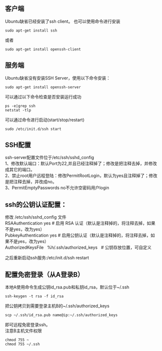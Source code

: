 ## 客户端
Ubuntu缺省已经安装了ssh client。
也可以使用命令进行安装
```
sudo apt-get install ssh
```
或者
```
sudo apt-get install openssh-client
```

## 服务端
Ubuntu缺省没有安装SSH Server，使用以下命令安装：
```
sudo apt-get install openssh-server
```
可以通过以下命令检查是否安装运行成功
```
ps -e|grep ssh
netstat -tlp
```
可以通过命令进行启动(start/stop/restart)
```
sudo /etc/init.d/ssh start
```

## SSH配置
ssh-server配置文件位于/etc/ssh/sshd_config    
1、修改默认端口：默认Port为22,并且已经注释掉了；修改是把注释去掉，并修改成其它的端口。   
2、禁止root用户远程登陆：修改PermitRootLogin，默认为yes且注释掉了；修改是把注释去掉，并改成no。    
3、PermitEmptyPasswords   no不允许空密码用户login 

## ssh的公钥认证配置： 
修改 /etc/ssh/sshd_config 文件    
RSAAuthentication yes        # 启用 RSA 认证（默认是注释掉的，将注释去掉，如果不是yes，改为yes）     
PubkeyAuthentication yes     # 启用公钥认证（默认是注释掉的，将注释去掉，如果不是yes，改为yes）    
AuthorizedKeysFile   %h/.ssh/authorized_keys   # 公钥存放位置，可自定义

之后重新启动ssh服务:/etc/init.d/ssh restart 

## 配置免密登录（从A登录B）
本地A使用命令生成公钥id_rsa.pub和私钥id_rsa，默认位于~/.ssh
```
ssh-keygen -t rsa -f id_rsa
```
把公钥拷贝到需要登录主机B的~/.ssh/authorized_keys
```
scp ~/.ssh/id_rsa.pub name@ip:~/.ssh/authorized_keys
```
即可远程免密登录ssh。    
注意B主机文件权限
```
chmod 755 ~
chmod 755 ~/.ssh
```
